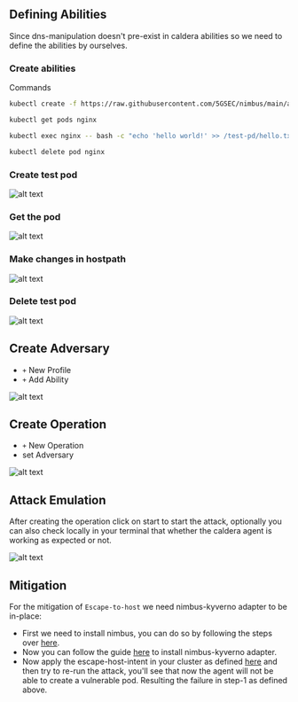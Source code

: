 
## Defining Abilities

Since dns-manipulation doesn't pre-exist in caldera abilities so we need to define the abilities by ourselves.

### Create abilities

Commands


```bash
kubectl create -f https://raw.githubusercontent.com/5GSEC/nimbus/main/attack-emulation/escape-to-host/pod.yaml
```

```bash
kubectl get pods nginx 
```

```bash
kubectl exec nginx -- bash -c "echo 'hello world!' >> /test-pd/hello.txt"
```

```bash
kubectl delete pod nginx
```

### Create test pod

![alt text](images/create-test-pod.png)

### Get the pod

![alt text](images/get-pod.png)

### Make changes in hostpath

![alt text](images/make-changes.png)

### Delete test pod

![alt text](images/delete-test-pod.png)


## Create Adversary

- `+` New Profile
- `+` Add Ability

![alt text](images/create-adversary.png)

## Create Operation

- `+` New Operation
- set Adversary

![alt text](images/operation.png)


## Attack Emulation

After creating the operation click on start to start the attack, optionally you can also check locally in your terminal that whether the caldera agent is working as expected or not.

![alt text](images/emulation.png)



## Mitigation

For the mitigation of `Escape-to-host` we need nimbus-kyverno adapter to be in-place:
- First we need to install nimbus, you can do so by following the steps over [here](../../docs/getting-started.md#nimbus).
- Now you can follow the guide [here](../../docs/getting-started.md#nimbus-kyverno) to install nimbus-kyverno adapter.
- Now apply the escape-host-intent in your cluster as defined [here](../../examples/clusterscoped/escape-to-host-si-sib.yaml) and then try to re-run the attack, you'll see that now the agent will not be able to create a vulnerable pod. Resulting the failure in step-1 as defined above.